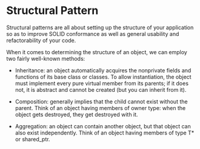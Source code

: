 # Structural Pattern

Structural patterns are all about setting up the structure of your application so as to improve SOLID conformance as well as general usability and refactorability of your code.

When it comes to determining the structure of an object, we can employ two fairly well-known methods:

- Inheritance: an object automatically acquires the nonprivate fields and functions of its base class or classes. To allow instantiation, the object must implement every pure virtual member from its parents; if it does not, it is abstract and cannot be created (but you can inherit from it).

- Composition: generally implies that the child cannot exist without the parent. Think of an object having members of owner<T> type: when the object gets destroyed, they get destroyed with it.

- Aggregation: an object can contain another object, but that object can also exist independently. Think of an object having members of type T* or shared_ptr<T>.

